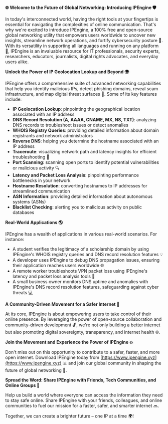 **🌐 Welcome to the Future of Global Networking: Introducing IPEngine 🛡️**

In today's interconnected world, having the right tools at your fingertips is essential for navigating the complexities of online communication. That's why we're excited to introduce IPEngine, a 100% free and open-source global networking utility that empowers users worldwide to uncover new insights, streamline network operations, and fortify cybersecurity posture 🔗. With its versatility in supporting all languages and running on any platform 🚀, IPEngine is an invaluable resource for IT professionals, security experts, researchers, educators, journalists, digital rights advocates, and everyday users alike.

**Unlock the Power of IP Geolocation Lookup and Beyond 🌍**

IPEngine offers a comprehensive suite of advanced networking capabilities that help you identify malicious IPs, detect phishing domains, reveal scam infrastructure, and map digital threat surfaces 🔐. Some of its key features include:

*   **IP Geolocation Lookup**: pinpointing the geographical location associated with an IP address
*   **DNS Record Resolution (A, AAAA, CNAME, MX, NS, TXT)**: analyzing DNS records to troubleshoot issues or detect anomalies
*   **WHOIS Registry Queries**: providing detailed information about domain registrants and network administrators
*   **Reverse DNS**: helping you determine the hostname associated with an IP address
*   **Traceroute**: visualizing network path and latency insights for efficient troubleshooting 📡
*   **Port Scanning**: scanning open ports to identify potential vulnerabilities or malicious activity 🔍
*   **Latency and Packet Loss Analysis**: pinpointing performance bottlenecks in your network
*   **Hostname Resolution**: converting hostnames to IP addresses for streamlined communication
*   **ASN Information**: providing detailed information about autonomous systems (ASNs)
*   **Blacklist Checking**: alerting you to malicious activity on public databases

**Real-World Applications 🌎**

IPEngine has a wealth of applications in various real-world scenarios. For instance:

*   A student verifies the legitimacy of a scholarship domain by using IPEngine's WHOIS registry queries and DNS record resolution features 💡
*   A developer uses IPEngine to debug DNS propagation issues, ensuring their application reaches users worldwide 🌐
*   A remote worker troubleshoots VPN packet loss using IPEngine's latency and packet loss analysis tools 👥
*   A small business owner monitors DNS uptime and anomalies with IPEngine's DNS record resolution features, safeguarding against cyber threats 💻

**A Community-Driven Movement for a Safer Internet 🚀**

At its core, IPEngine is about empowering users to take control of their online presence. By leveraging the power of open-source collaboration and community-driven development 🔓, we're not only building a better internet but also promoting digital sovereignty, transparency, and internet health 🌐.

**Join the Movement and Experience the Power of IPEngine 💥**

Don't miss out on this opportunity to contribute to a safer, faster, and more open internet. Download IPEngine today from [https://www.ipengine.xyz](https://www.ipengine.xyz) 📊 and join our global community in shaping the future of global networking 🔗.

**Spread the Word: Share IPEngine with Friends, Tech Communities, and Online Groups 🤝**

Help us build a world where everyone can access the information they need to stay safe online. Share IPEngine with your friends, colleagues, and online communities to fuel our mission for a faster, safer, and smarter internet 🔜.

Together, we can create a brighter future – one IP at a time 🌍!